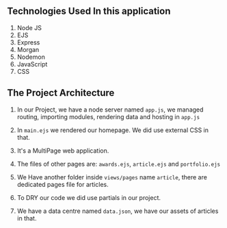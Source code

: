 ## Technologies Used In this application
1) Node JS
2) EJS
3) Express
4) Morgan
5) Nodemon
6) JavaScript
7) CSS

## The Project Architecture
1) In our Project, we have a node server named `app.js`, we managed routing, importing modules, rendering data and 		hosting in `app.js`

2) In `main.ejs` we rendered our homepage. We did use external CSS in that.

3) It's a  MultiPage web application.

4) The files of other pages are: `awards.ejs`, `article.ejs` and `portfolio.ejs`  

5) We Have another folder inside `views/pages` name `article`, there are dedicated pages file for articles.

6) To DRY our code we did use partials in our project. 

7) We have a data centre named `data.json`, we have our assets of articles in that.